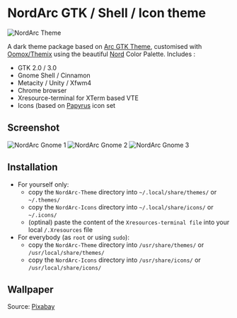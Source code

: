 # NordArc GTK / Shell / Icon theme

![NordArc Theme](https://raw.githubusercontent.com/robertovernina/NordArc/master/.github/NordArc-Logo.png)

A dark theme package based on [Arc GTK Theme](https://github.com/jnsh/arc-theme), customised with [Oomox/Themix](https://github.com/themix-project/oomox) using the beautiful [Nord](https://www.nordtheme.com/) Color Palette.
Includes :
- GTK 2.0 / 3.0
- Gnome Shell / Cinnamon
- Metacity / Unity / Xfwm4
- Chrome browser
- Xresource-terminal for XTerm based VTE
- Icons (based on [Papyrus](https://github.com/PapirusDevelopmentTeam/papirus-icon-theme) icon set

## Screenshot

![NordArc Gnome 1](https://raw.githubusercontent.com/robertovernina/NordArc/master/.github/NordArc-Gnome-01.png)
![NordArc Gnome 2](https://raw.githubusercontent.com/robertovernina/NordArc/master/.github/NordArc-Gnome-02.png)
![NordArc Gnome 3](https://raw.githubusercontent.com/robertovernina/NordArc/master/.github/NordArc-Gnome-03.png)

## Installation

- For yourself only:
    - copy the `NordArc-Theme` directory into `~/.local/share/themes/` or `~/.themes/`
    - copy the `NordArc-Icons` directory into `~/.local/share/icons/` or `~/.icons/`
    - (optinal) paste the content of the `Xresources-terminal file` into your local `/.Xresources` file
- For everybody (as `root` or using `sudo`):
    - copy the `NordArc-Theme` directory into `/usr/share/themes/` or `/usr/local/share/themes/`
    - copy the `NordArc-Icons` directory into `/usr/share/icons/` or `/usr/local/share/icons/`

## Wallpaper

Source: [Pixabay](https://pixabay.com/photos/sky-clouds-sunlight-dark-690293/)
